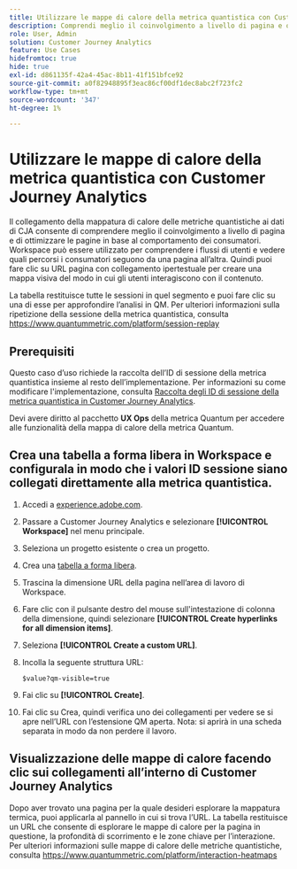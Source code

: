 ```yaml
---
title: Utilizzare le mappe di calore della metrica quantistica con Customer Journey Analytics
description: Comprendi meglio il coinvolgimento a livello di pagina e ottimizza le pagine in base al comportamento del consumatore utilizzando i dati della mappa di calore della metrica quantistica.
role: User, Admin
solution: Customer Journey Analytics
feature: Use Cases
hidefromtoc: true
hide: true
exl-id: d861135f-42a4-45ac-8b11-41f151bfce92
source-git-commit: a0f82948895f3eac86cf00df1dec8abc2f723fc2
workflow-type: tm+mt
source-wordcount: '347'
ht-degree: 1%

---
```


# Utilizzare le mappe di calore della metrica quantistica con Customer Journey Analytics

Il collegamento della mappatura di calore delle metriche quantistiche ai dati di CJA consente di comprendere meglio il coinvolgimento a livello di pagina e di ottimizzare le pagine in base al comportamento dei consumatori. Workspace può essere utilizzato per comprendere i flussi di utenti e vedere quali percorsi i consumatori seguono da una pagina all’altra. Quindi puoi fare clic su URL pagina con collegamento ipertestuale per creare una mappa visiva del modo in cui gli utenti interagiscono con il contenuto.

La tabella restituisce tutte le sessioni in quel segmento e puoi fare clic su una di esse per approfondire l’analisi in QM.  Per ulteriori informazioni sulla ripetizione della sessione della metrica quantistica, consulta https://www.quantummetric.com/platform/session-replay

## Prerequisiti

Questo caso d’uso richiede la raccolta dell’ID di sessione della metrica quantistica insieme al resto dell’implementazione. Per informazioni su come modificare l&#39;implementazione, consulta [Raccolta degli ID di sessione della metrica quantistica in Customer Journey Analytics](collect-session-id.md).

Devi avere diritto al pacchetto **UX Ops** della metrica Quantum per accedere alle funzionalità della mappa di calore della metrica Quantum.

## Crea una tabella a forma libera in Workspace e configurala in modo che i valori ID sessione siano collegati direttamente alla metrica quantistica.

1. Accedi a [experience.adobe.com](https://experience.adobe.com).
1. Passare a Customer Journey Analytics e selezionare **[!UICONTROL Workspace]** nel menu principale.
1. Seleziona un progetto esistente o crea un progetto.
1. Crea una [tabella a forma libera](/help/analysis-workspace/visualizations/freeform-table/freeform-table.md).
1. Trascina la dimensione URL della pagina nell’area di lavoro di Workspace.
1. Fare clic con il pulsante destro del mouse sull&#39;intestazione di colonna della dimensione, quindi selezionare **[!UICONTROL Create hyperlinks for all dimension items]**.
1. Seleziona **[!UICONTROL Create a custom URL]**.
1. Incolla la seguente struttura URL:

   ```
   $value?qm-visible=true
   ```

1. Fai clic su **[!UICONTROL Create]**.

1. Fai clic su Crea, quindi verifica uno dei collegamenti per vedere se si apre nell’URL con l’estensione QM aperta. Nota: si aprirà in una scheda separata in modo da non perdere il lavoro.


## Visualizzazione delle mappe di calore facendo clic sui collegamenti all’interno di Customer Journey Analytics

Dopo aver trovato una pagina per la quale desideri esplorare la mappatura termica, puoi applicarla al pannello in cui si trova l’URL. La tabella restituisce un URL che consente di esplorare le mappe di calore per la pagina in questione, la profondità di scorrimento e le zone chiave per l’interazione.  Per ulteriori informazioni sulle mappe di calore delle metriche quantistiche, consulta https://www.quantummetric.com/platform/interaction-heatmaps


